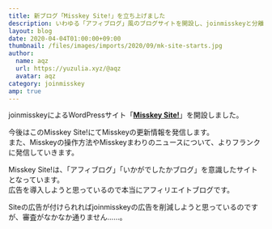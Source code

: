 ```yaml
---
title: 新ブログ「Misskey Site!」を立ち上げました
description: いわゆる「アフィブログ」風のブログサイトを開設し、joinmisskeyと分離します。
layout: blog
date: 2020-04-04T01:00:00+09:00
thumbnail: /files/images/imports/2020/09/mk-site-starts.jpg
author:
  name: aqz
  url: https://yuzulia.xyz/@aqz
  avatar: aqz
category: joinmisskey
amp: true
---
```

joinmisskeyによるWordPressサイト「**[Misskey Site!](https://misskey-site.com)**」を開設しました。  

今後はこのMisskey Site!にてMisskeyの更新情報を発信します。  
また、Misskeyの操作方法やMisskeyまわりのニュースについて、よりフランクに発信していきます。

Misskey Site!は、「アフィブログ」「いかがでしたかブログ」を意識したサイトとなっています。  
広告を導入しようと思っているので本当にアフィリエイトブログです。

Siteの広告が付けられればjoinmisskeyの広告を削減しようと思っているのですが、審査がなかなか通りません……。

